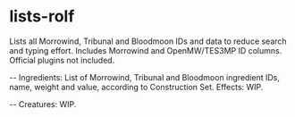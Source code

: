 # lists-rolf
Lists all Morrowind, Tribunal and Bloodmoon IDs and data to reduce search and typing effort. Includes Morrowind and OpenMW/TES3MP ID columns. Official plugins not included.

-- Ingredients: List of Morrowind, Tribunal and Bloodmoon ingredient IDs, name, weight and value, according to Construction Set. Effects: WIP.

-- Creatures: WIP.

